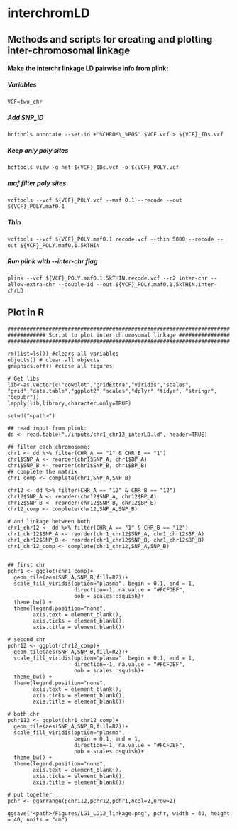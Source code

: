 # interchromLD

## Methods and scripts for creating and plotting inter-chromosomal linkage

#### Make the interchr linkage LD pairwise info from plink:

##### Variables
`VCF=two_chr`

##### Add SNP_ID
`bcftools annotate --set-id +'%CHROM\_%POS' $VCF.vcf > ${VCF}_IDs.vcf`

##### Keep only poly sites
`bcftools view -g het ${VCF}_IDs.vcf -o ${VCF}_POLY.vcf`

##### maf filter poly sites
`vcftools --vcf ${VCF}_POLY.vcf --maf 0.1 --recode --out ${VCF}_POLY.maf0.1`

##### Thin
`vcftools --vcf ${VCF}_POLY.maf0.1.recode.vcf --thin 5000 --recode --out ${VCF}_POLY.maf0.1.5kTHIN`

##### Run plink with --inter-chr flag
`plink --vcf ${VCF}_POLY.maf0.1.5kTHIN.recode.vcf --r2 inter-chr --allow-extra-chr --double-id --out ${VCF}_POLY.maf0.1.5kTHIN.inter-chrLD`

## Plot in R

```
######################################################################
############ Script to plot inter chromosomal linkage ################
######################################################################

rm(list=ls()) #clears all variables
objects() # clear all objects
graphics.off() #close all figures

# Get libs
lib<-as.vector(c("cowplot","gridExtra","viridis","scales", "grid","data.table","ggplot2","scales","dplyr","tidyr", "stringr", "ggpubr"))
lapply(lib,library,character.only=TRUE)

setwd("<path>")

## read input from plink:
dd <- read.table("./inputs/chr1_chr12_interLD.ld", header=TRUE)

## filter each chromosome:
chr1 <- dd %>% filter(CHR_A == "1" & CHR_B == "1")
chr1$SNP_A <- reorder(chr1$SNP_A, chr1$BP_A)
chr1$SNP_B <- reorder(chr1$SNP_B, chr1$BP_B)
## complete the matrix
chr1_comp <- complete(chr1,SNP_A,SNP_B)

chr12 <- dd %>% filter(CHR_A == "12" & CHR_B == "12")
chr12$SNP_A <- reorder(chr12$SNP_A, chr12$BP_A)
chr12$SNP_B <- reorder(chr12$SNP_B, chr12$BP_B)
chr12_comp <- complete(chr12,SNP_A,SNP_B)

# and linkage between both
chr1_chr12 <- dd %>% filter(CHR_A == "1" & CHR_B == "12")
chr1_chr12$SNP_A <- reorder(chr1_chr12$SNP_A, chr1_chr12$BP_A)
chr1_chr12$SNP_B <- reorder(chr1_chr12$SNP_B, chr1_chr12$BP_B)
chr1_chr12_comp <- complete(chr1_chr12,SNP_A,SNP_B)


## first chr
pchr1 <- ggplot(chr1_comp)+
  geom_tile(aes(SNP_A,SNP_B,fill=R2))+
  scale_fill_viridis(option="plasma", begin = 0.1, end = 1,
                     direction=-1, na.value = "#FCFDBF",
                     oob = scales::squish)+
  theme_bw() +
  theme(legend.position="none",
        axis.text = element_blank(),
        axis.ticks = element_blank(),
        axis.title = element_blank())

# second chr
pchr12 <- ggplot(chr12_comp)+
  geom_tile(aes(SNP_A,SNP_B,fill=R2))+
  scale_fill_viridis(option="plasma", begin = 0.1, end = 1,
                     direction=-1, na.value = "#FCFDBF",
                     oob = scales::squish)+
  theme_bw() +
  theme(legend.position="none",
        axis.text = element_blank(),
        axis.ticks = element_blank(),
        axis.title = element_blank())

# both chr
pchr112 <- ggplot(chr1_chr12_comp)+
  geom_tile(aes(SNP_A,SNP_B,fill=R2))+
  scale_fill_viridis(option="plasma", 
                     begin = 0.1, end = 1,
                     direction=-1, na.value = "#FCFDBF",
                     oob = scales::squish)+
  theme_bw() +
  theme(legend.position="none",
        axis.text = element_blank(),
        axis.ticks = element_blank(),
        axis.title = element_blank())

# put together
pchr <- ggarrange(pchr112,pchr12,pchr1,ncol=2,nrow=2)

ggsave("<path>/Figures/LG1_LG12_linkage.png", pchr, width = 40, height = 40, units = "cm")
```

